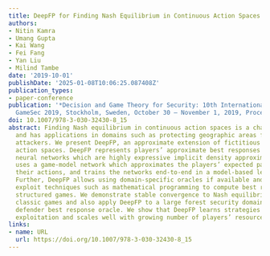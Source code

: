 ```yaml
---
title: DeepFP for Finding Nash Equilibrium in Continuous Action Spaces
authors:
- Nitin Kamra
- Umang Gupta
- Kai Wang
- Fei Fang
- Yan Liu
- Milind Tambe
date: '2019-10-01'
publishDate: '2025-01-08T10:06:25.087408Z'
publication_types:
- paper-conference
publication: '*Decision and Game Theory for Security: 10th International Conference,
  GameSec 2019, Stockholm, Sweden, October 30 – November 1, 2019, Proceedings*'
doi: 10.1007/978-3-030-32430-8_15
abstract: Finding Nash equilibrium in continuous action spaces is a challenging problem
  and has applications in domains such as protecting geographic areas from potential
  attackers. We present DeepFP, an approximate extension of fictitious play in continuous
  action spaces. DeepFP represents players’ approximate best responses via generative
  neural networks which are highly expressive implicit density approximators. It additionally
  uses a game-model network which approximates the players’ expected payoffs given
  their actions, and trains the networks end-to-end in a model-based learning regime.
  Further, DeepFP allows using domain-specific oracles if available and can hence
  exploit techniques such as mathematical programming to compute best responses for
  structured games. We demonstrate stable convergence to Nash equilibrium on several
  classic games and also apply DeepFP to a large forest security domain with a novel
  defender best response oracle. We show that DeepFP learns strategies robust to adversarial
  exploitation and scales well with growing number of players’ resources.
links:
- name: URL
  url: https://doi.org/10.1007/978-3-030-32430-8_15
---
```

